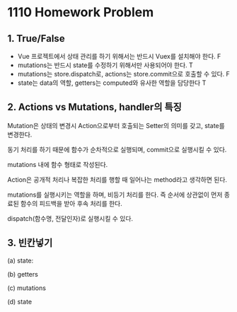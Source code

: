# 1110 Homework Problem



## 1. True/False

- Vue 프로젝트에서 상태 관리를 하기 위해서는 반드시 Vuex를 설치해야 한다. F
- mutations는 반드시 state를 수정하기 위해서만 사용되어야 한다. T
- mutations는 store.dispatch로, actions는 store.commit으로 호출할 수 있다. F
- state는 data의 역할, getters는 computed와 유사한 역할을 담당한다 T



## 2. Actions vs Mutations, handler의 특징



Mutation은 상태의 변경시 Action으로부터 호출되는 Setter의 의미를 갖고, state를 변경한다.

동기 처리를 하기 때문에 함수가 순차적으로 실행되며, commit으로 실행시킬 수 있다.

mutations 내에 함수 형태로 작성된다.



Action은 공개적 처리나 복잡한 처리를 행할 때 일어나는 method라고 생각하면 된다.

mutations를 실행시키는 역할을 하며, 비등기 처리를 한다. 즉 순서에 상관없이 먼저 종료된 함수의 피드백을 받아 후속 처리를 한다.

dispatch(함수명, 전달인자)로 실행시킬 수 있다.

## 3. 빈칸넣기

(a) state:

(b) getters

(c) mutations

(d) state

